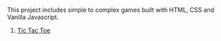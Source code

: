 This project includes simple to complex games built with HTML, CSS and Vanilla Javascript.

1. [Tic Tac Toe](https://ruphaa.github.io/js-projects/games/tic-tac-toe/)
